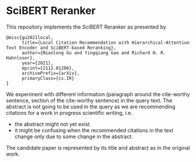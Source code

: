 # SciBERT Reranker
This repository implements the SciBERT Reranker as presented by
```
@misc{gu2021local,
      title={Local Citation Recommendation with Hierarchical-Attention Text Encoder and SciBERT-based Reranking}, 
      author={Nianlong Gu and Yingqiang Gao and Richard H. R. Hahnloser},
      year={2021},
      eprint={2112.01206},
      archivePrefix={arXiv},
      primaryClass={cs.IR}
}
```
We experiment with different information (paragraph around the cite-worthy sentence, section of the cite-worthy sentence) in the query text.
The abstract is not going to be used in the query as we are recommending citations for a work in progress scientific writing, i.e.
- the abstract might not yet exist.
- it might be confusing when the recommended citations in the text change only due to some change in the abstract.

The candidate paper is represented by its title and abstract as in the original work.